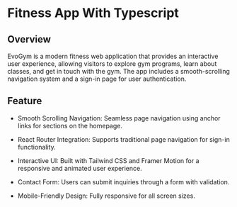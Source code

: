 # Fitness App With Typescript

## Overview

EvoGym is a modern fitness web application that provides an interactive user experience, allowing visitors to explore gym programs, learn about classes, and get in touch with the gym. The app includes a smooth-scrolling navigation system and a sign-in page for user authentication.

## Feature

- Smooth Scrolling Navigation: Seamless page navigation using anchor links for sections on the homepage.

- React Router Integration: Supports traditional page navigation for sign-in functionality.

- Interactive UI: Built with Tailwind CSS and Framer Motion for a responsive and animated user experience.

- Contact Form: Users can submit inquiries through a form with validation.

- Mobile-Friendly Design: Fully responsive for all screen sizes.
